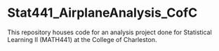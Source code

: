 # Stat441_AirplaneAnalysis_CofC
This repository houses code for an analysis project done for Statistical Learning II (MATH441) at the College of Charleston.
